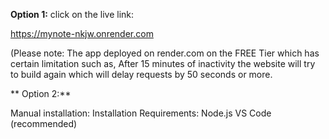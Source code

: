 **Option 1:**
click on the live link:

 https://mynote-nkjw.onrender.com
 
(Please note: The app deployed on render.com on the FREE Tier which has certain limitation such as, After 15 minutes of inactivity the website will try to build again which will delay requests by 50 seconds or more. 

** Option 2:**
 
 Manual installation:
 Installation Requirements:
 Node.js 
 VS Code (recommended) 

 

